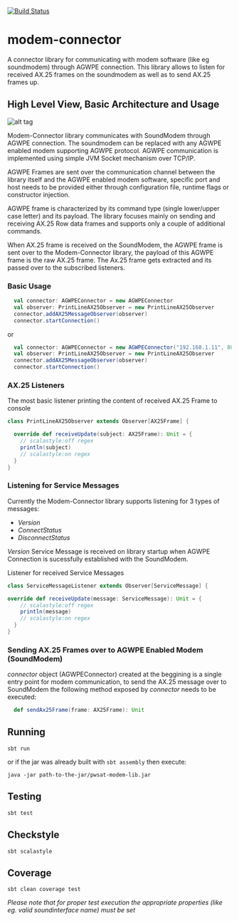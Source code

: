 [![Build Status](http://52.28.22.127:8080/buildStatus/icon?job=modem-connector)](http://52.28.22.127:8080/job/modem-connector)
# modem-connector
A connector library for communicating with modem software (like eg soundmodem) through AGWPE connection. This library allows to listen for received AX.25 frames on the soundmodem as well as to send AX.25 frames up.

## High Level View, Basic Architecture and Usage

![alt tag](https://github.com/softwaremill/modem-connector/blob/master/docs/images/modem-connector-docs-1.png)

Modem-Connector library communicates with SoundModem through AGWPE connection. The soundmodem can be replaced with any AGWPE
enabled modem supporting AGWPE protocol. AGWPE communication is implemented using simple JVM Socket mechanism over TCP/IP.

AGWPE Frames are sent over the communication channel between the library itself and the AGWPE enabled modem software, specific 
port and host needs to be provided either through configuration file, runtime flags or constructor injection.

AGWPE frame is characterized by its command type (single lower/upper case letter) and its payload. The library focuses mainly on 
sending and receiving AX.25 Row data frames and supports only a couple of additional commands.

When AX.25 frame is received on the SoundModem, the AGWPE frame is sent over to the Modem-Connector library, the payload of this
AGWPE frame is the raw AX.25 frame. The Ax.25 frame gets extracted and its passed over to the subscribed listeners.

### Basic Usage

```scala
  val connector: AGWPEConnector = new AGWPEConnector
  val observer: PrintLineAX25Observer = new PrintLineAX25Observer
  connector.addAX25MessageObserver(observer)
  connector.startConnection()
```
or


```scala
  val connector: AGWPEConnector = new AGWPEConnector("192.168.1.11", 8000, 3000)
  val observer: PrintLineAX25Observer = new PrintLineAX25Observer
  connector.addAX25MessageObserver(observer)
  connector.startConnection()
```

### AX.25 Listeners

The most basic listener printing the content of received AX.25 Frame to console

```scala
class PrintLineAX25Observer extends Observer[AX25Frame] {

  override def receiveUpdate(subject: AX25Frame): Unit = {
    // scalastyle:off regex
    println(subject)
    // scalastyle:on regex
  }
}
```

### Listening for Service Messages
Currently the Modem-Connector library supports listening for 3 types of messages:

 * *Version*
 * *ConnectStatus*
 * *DisconnectStatus*

*Version* Service Message is received on library startup when AGWPE Connection is sucessfully established with the SoundModem.

Listener for received Service Messages

```scala
class ServiceMessageListener extends Observer[ServiceMessage] {

override def receiveUpdate(message: ServiceMessage): Unit = {
    // scalastyle:off regex
    println(message)
    // scalastyle:on regex
  }
}

```

### Sending AX.25 Frames over to AGWPE Enabled Modem (SoundModem)

*connector* object (AGWPEConnector) created at the beggining is a single entry point for modem communication, to send the AX.25
message over to SoundModem the following method exposed by *connector* needs to be executed:

```scala
  def sendAx25Frame(frame: AX25Frame): Unit
```


## Running

`sbt run`

or if the jar was already built with `sbt assembly` then execute:

`java -jar path-to-the-jar/pwsat-modem-lib.jar`

## Testing

`sbt test`

## Checkstyle

`sbt scalastyle`

## Coverage

`sbt clean coverage test`


*Please note that for proper test execution the appropriate properties (like eg. valid soundinterface name) must be set*

